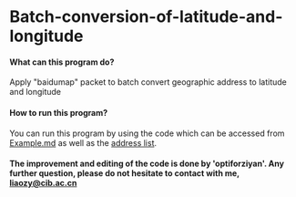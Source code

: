 # Batch-conversion-of-latitude-and-longitude

#### What can this program do?

Apply "baidumap" packet to batch convert geographic address to latitude and longitude

#### How to run this program?

You can run this program by using the code which can be accessed from [Example.md](https://github.com/biodiversity-research/Batch-conversion-of-latitude-and-longitude/blob/master/Example.md) as well as the [address list](https://github.com/biodiversity-research/Batch-conversion-of-latitude-and-longitude/blob/master/address_list.txt).

####  The improvement and editing of the code is done by 'optiforziyan'. Any further question, please do not hesitate to contact with me, liaozy@cib.ac.cn

​                                          